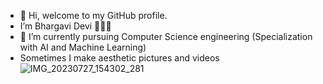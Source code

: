 - 👋 Hi, welcome to my GitHub profile.
- I’m Bhargavi Devi 🙋🏻‍♀️
- 🌱 I’m currently pursuing Computer Science engineering (Specialization with AI and Machine Learning)
- Sometimes I make aesthetic pictures and videos 
![IMG_20230727_154302_281](https://github.com/bhargavidevibathula/bhargavidevibathula/assets/141624094/de9523ce-cc65-4821-b661-f9cc656732e7)
